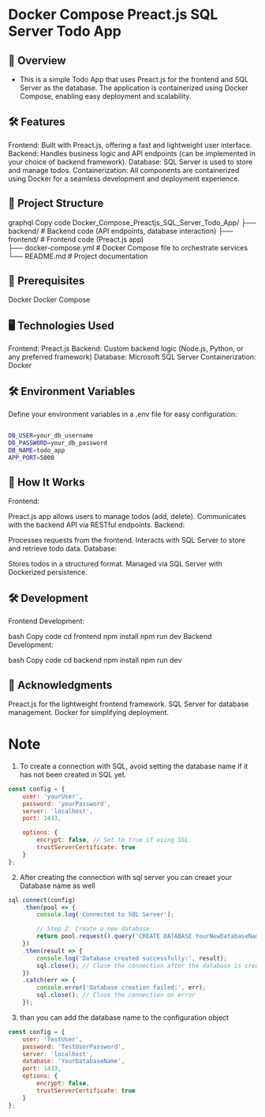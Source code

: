 # Docker Compose Preact.js SQL Server Todo App

## 🚀 Overview

- This is a simple Todo App that uses Preact.js for the frontend and SQL Server as the database. The application is containerized using Docker Compose, enabling easy deployment and scalability.

## 🛠 Features

Frontend: Built with Preact.js, offering a fast and lightweight user interface.
Backend: Handles business logic and API endpoints (can be implemented in your choice of backend framework).
Database: SQL Server is used to store and manage todos.
Containerization: All components are containerized using Docker for a seamless development and deployment experience.


## 📂 Project Structure

graphql
Copy code
Docker_Compose_Preactjs_SQL_Server_Todo_App/
├── backend/           # Backend code (API endpoints, database interaction)
├── frontend/          # Frontend code (Preact.js app)               
├── docker-compose.yml # Docker Compose file to orchestrate services
└── README.md          # Project documentation


## 🐳 Prerequisites
Docker
Docker Compose



## 🖥 Technologies Used

Frontend: Preact.js
Backend: Custom backend logic (Node.js, Python, or any preferred framework)
Database: Microsoft SQL Server
Containerization: Docker


## 🛠 Environment Variables
Define your environment variables in a .env file for easy configuration:

```bash

DB_USER=your_db_username
DB_PASSWORD=your_db_password
DB_NAME=todo_app
APP_PORT=5000
```

## 📖 How It Works

Frontend:

Preact.js app allows users to manage todos (add, delete).
Communicates with the backend API via RESTful endpoints.
Backend:

Processes requests from the frontend.
Interacts with SQL Server to store and retrieve todo data.
Database:

Stores todos in a structured format.
Managed via SQL Server with Dockerized persistence.

## 🛠 Development
Frontend Development:

bash
Copy code
cd frontend
npm install
npm run dev
Backend Development:

bash
Copy code
cd backend
npm install
npm run dev


## 🎉 Acknowledgments
Preact.js for the lightweight frontend framework.
SQL Server for database management.
Docker for simplifying deployment.








# Note
1. To create a connection with SQL, avoid setting the database name if it has not been created in SQL yet.

```javascript
const config = {
    user: 'yourUser',
    password: 'yourPassword',
    server: 'localhost',
    port: 1433,

    options: {
        encrypt: false, // Set to true if using SSL
        trustServerCertificate: true
    }
};

```

2. After creating the connection with sql server you can creaet your Database name as well


```javascript
sql.connect(config)
    .then(pool => {
        console.log('Connected to SQL Server');

        // Step 2: Create a new database
        return pool.request().query('CREATE DATABASE YourNewDatabaseName');
    })
    .then(result => {
        console.log('Database created successfully:', result);
        sql.close(); // Close the connection after the database is created
    })
    .catch(err => {
        console.error('Database creation failed:', err);
        sql.close(); // Close the connection on error
    });
```

3. than you can add the database name to the configuration object

```javascript
const config = {
    user: 'TestUser',
    password: 'TestUserPassword',
    server: 'localhost',
    database: 'YourDatabaseName',
    port: 1433,
    options: {
        encrypt: false,
        trustServerCertificate: true
    }
};
```